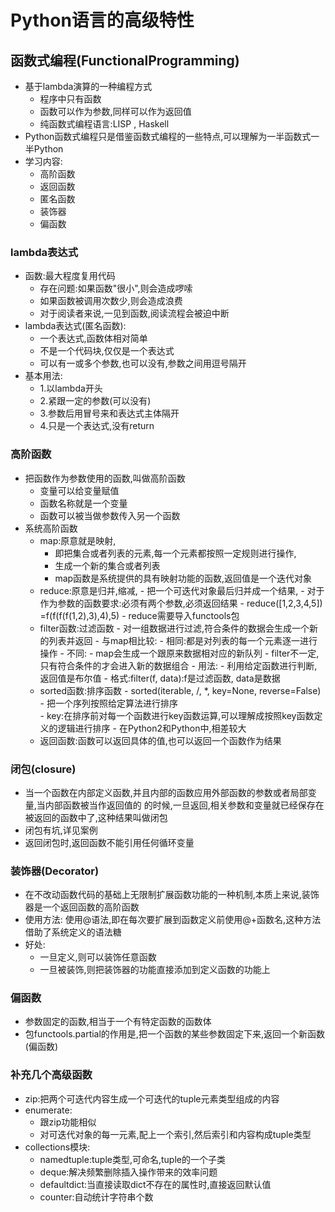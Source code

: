 # Python语言的高级特性

## 函数式编程(FunctionalProgramming)
- 基于lambda演算的一种编程方式
  - 程序中只有函数
  - 函数可以作为参数,同样可以作为返回值
  - 纯函数式编程语言:LISP , Haskell
- Python函数式编程只是借鉴函数式编程的一些特点,可以理解为一半函数式一半Python
- 学习内容:
  - 高阶函数
  - 返回函数
  - 匿名函数
  - 装饰器
  - 偏函数

### lambda表达式
- 函数:最大程度复用代码
  - 存在问题:如果函数"很小",则会造成啰嗦
  - 如果函数被调用次数少,则会造成浪费
  - 对于阅读者来说,一见到函数,阅读流程会被迫中断
- lambda表达式(匿名函数):
  - 一个表达式,函数体相对简单
  - 不是一个代码块,仅仅是一个表达式
  - 可以有一或多个参数,也可以没有,参数之间用逗号隔开
- 基本用法:
  - 1.以lambda开头
  - 2.紧跟一定的参数(可以没有)
  - 3.参数后用冒号来和表达式主体隔开
  - 4.只是一个表达式,没有return
### 高阶函数
- 把函数作为参数使用的函数,叫做高阶函数
  - 变量可以给变量赋值
  - 函数名称就是一个变量
  - 函数可以被当做参数传入另一个函数
- 系统高阶函数
  - map:原意就是映射,
      - 即把集合或者列表的元素,每一个元素都按照一定规则进行操作,
      - 生成一个新的集合或者列表
      - map函数是系统提供的具有映射功能的函数,返回值是一个迭代对象
  - reduce:原意是归并,缩减,
         - 把一个可迭代对象最后归并成一个结果,
         - 对于作为参数的函数要求:必须有两个参数,必须返回结果
         - reduce([1,2,3,4,5]) =f(f(f(f(1,2),3),4),5)
         - reduce需要导入functools包
  - filter函数:过滤函数
             - 对一组数据进行过滤,符合条件的数据会生成一个新的列表并返回
             - 与map相比较:
                - 相同:都是对列表的每一个元素逐一进行操作
                - 不同:
                    - map会生成一个跟原来数据相对应的新队列
                    - filter不一定,只有符合条件的才会进入新的数据组合
             - 用法:
                - 利用给定函数进行判断,返回值是布尔值
                - 格式:filter(f, data):f是过滤函数, data是数据
  - sorted函数:排序函数
           - sorted(iterable, /, *, key=None, reverse=False)
           - 把一个序列按照给定算法进行排序  
           - key:在排序前对每一个函数进行key函数运算,可以理解成按照key函数定义的逻辑进行排序
           - 在Python2和Python中,相差较大  
  - 返回函数:函数可以返回具体的值,也可以返回一个函数作为结果
### 闭包(closure)
- 当一个函数在内部定义函数,并且内部的函数应用外部函数的参数或者局部变量,当内部函数被当作返回值的
  的时候,一旦返回,相关参数和变量就已经保存在被返回的函数中了,这种结果叫做闭包
- 闭包有坑,详见案例
- 返回闭包时,返回函数不能引用任何循环变量
### 装饰器(Decorator)
- 在不改动函数代码的基础上无限制扩展函数功能的一种机制,本质上来说,装饰器是一个返回函数的高阶函数
- 使用方法: 使用@语法,即在每次要扩展到函数定义前使用@+函数名,这种方法借助了系统定义的语法糖
- 好处:
    - 一旦定义,则可以装饰任意函数
    - 一旦被装饰,则把装饰器的功能直接添加到定义函数的功能上
### 偏函数
- 参数固定的函数,相当于一个有特定函数的函数体
- 包functools.partial的作用是,把一个函数的某些参数固定下来,返回一个新函数(偏函数)
### 补充几个高级函数
- zip:把两个可迭代内容生成一个可迭代的tuple元素类型组成的内容
- enumerate:
  - 跟zip功能相似
  - 对可迭代对象的每一元素,配上一个索引,然后索引和内容构成tuple类型
- collections模块:
  - namedtuple:tuple类型,可命名,tuple的一个子类
  - deque:解决频繁删除插入操作带来的效率问题
  - defaultdict:当直接读取dict不存在的属性时,直接返回默认值
  - counter:自动统计字符串个数
  